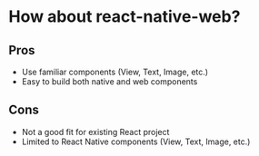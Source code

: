 # How about react-native-web?

## Pros

- Use familiar components (View, Text, Image, etc.)
- Easy to build both native and web components

## Cons

- Not a good fit for existing React project
- Limited to React Native components (View, Text, Image, etc.)
